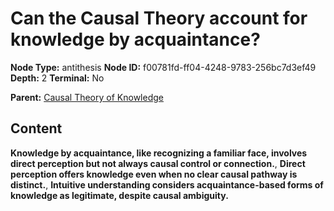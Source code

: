 # Can the Causal Theory account for knowledge by acquaintance?

**Node Type:** antithesis
**Node ID:** f00781fd-ff04-4248-9783-256bc7d3ef49
**Depth:** 2
**Terminal:** No

**Parent:** [Causal Theory of Knowledge](causal-theory-of-knowledge.md)

## Content

**Knowledge by acquaintance, like recognizing a familiar face, involves direct perception but not always causal control or connection.**, **Direct perception offers knowledge even when no clear causal pathway is distinct.**, **Intuitive understanding considers acquaintance-based forms of knowledge as legitimate, despite causal ambiguity.**
